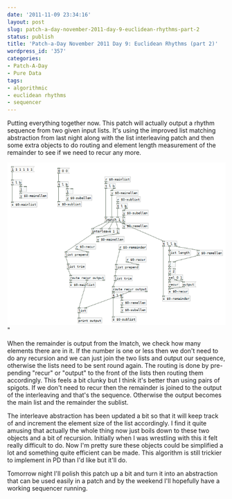 ```yaml
---
date: '2011-11-09 23:34:16'
layout: post
slug: patch-a-day-november-2011-day-9-euclidean-rhythms-part-2
status: publish
title: 'Patch-a-Day November 2011 Day 9: Euclidean Rhythms (part 2)'
wordpress_id: '357'
categories:
- Patch-A-Day
- Pure Data
tags:
- algorithmic
- euclidean rhythms
- sequencer
---
```


Putting everything together now. This patch will actually output a rhythm sequence from two given input lists. It's using the improved list matching abstraction from last night along with the list interleaving patch and then some extra objects to do routing and element length measurement of the remainder to see if we need to recur any more.

![Euclidian rhythm generation](/a/2011-11-09-patch-a-day-november-2011-day-9-euclidean-rhythms-part-2/Euclidian-rhythm-generation.png)"

When the remainder is output from the lmatch, we check how many elements there are in it. If the number is one or less then we don't need to do any recursion and we can just join the two lists and output our sequence, otherwise the lists need to be sent round again. The routing is done by pre-pending "recur" or "output" to the front of the lists then routing them accordingly. This feels a bit clunky but I think it's better than using pairs of spigots. If we don't need to recur then the remainder is joined to the output of the interleaving and that's the sequence. Otherwise the output becomes the main list and the remainder the sublist.

The interleave abstraction has been updated a bit so that it will keep track of and increment the element size of the list accordingly. I find it quite amusing that actually the whole thing now just boils down to these two objects and a bit of recursion. Initially when I was wrestling with this it felt really difficult to do. Now I'm pretty sure these objects could be simplified a lot and something quite efficient can be made. This algorithm is still trickier to implement in PD than I'd like but it'll do.

Tomorrow night I'll polish this patch up a bit and turn it into an abstraction that can be used easily in a patch and by the weekend I'll hopefully have a working sequencer running.
